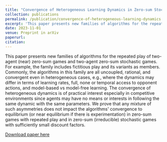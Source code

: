 ```yaml
---
title: "Convergence of Heterogeneous Learning Dynamics in Zero-sum Stochastic Games"
collection: publications
permalink: /publication/convergence-of-heterogeneous-learning-dynamics
excerpt: 'This paper presents new families of algorithms for the repeated play of two-agent (near) zero-sum games and two-agent zero-sum stochastic games.'
date: 2023-11-01
venue: Preprint in arXiv
paperurl: 
citation: 
---
```

This paper presents new families of algorithms for the repeated play of two-agent (near) zero-sum games and two-agent zero-sum stochastic games. For example, the family includes fictitious play and its variants as members. Commonly, the algorithms in this family are all uncoupled, rational, and convergent even in heterogeneous cases, e.g., where the dynamics may differ in terms of learning rates, full, none or temporal access to opponent actions, and model-based vs model-free learning. The convergence of heterogeneous dynamics is of practical interest especially in competitive environments since agents may have no means or interests in following the same dynamic with the same parameters. We prove that any mixture of such asymmetries does not impact the algorithms' convergence to equilibrium (or near equilibrium if there is experimentation) in zero-sum games with repeated play and in zero-sum (irreducible) stochastic games with sufficiently small discount factors.

[Download paper here](https://arxiv.org/pdf/2311.00778.pdf)

